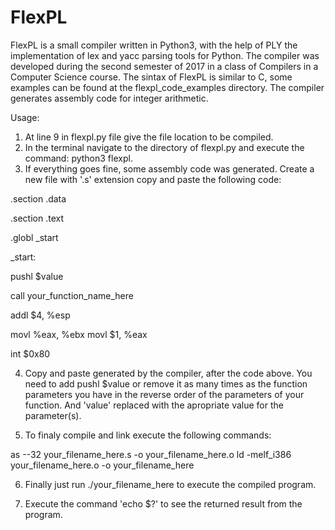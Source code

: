 # FlexPL
FlexPL is a small compiler written in Python3, with the help of PLY the implementation of lex and yacc parsing tools for Python.
The compiler was developed during the second semester of 2017 in a class of Compilers in a Computer Science course.
The sintax of FlexPL is similar to C, some examples can be found at the flexpl_code_examples directory. The compiler generates
assembly code for integer arithmetic. 

Usage: 

1. At line 9 in flexpl.py file give the file location to be compiled.
2. In the terminal navigate to the directory of flexpl.py and execute the command: python3 flexpl.
3. If everything goes fine, some assembly code was generated. Create a new file with '.s' extension 
copy and paste the following code:

.section .data

.section .text

.globl _start

_start:

pushl $value

call your_function_name_here

addl $4, %esp
  
movl %eax, %ebx
movl $1, %eax

int $0x80

4. Copy and paste generated by the compiler, after the code above.
You need to add pushl $value or remove it as many times as the function parameters you have in the reverse order
of the parameters of your function. And 'value' replaced with the apropriate value for the parameter(s).

5. To finaly compile and link execute the following commands: 

as --32  your_filename_here.s -o your_filename_here.o
ld -melf_i386 your_filename_here.o -o your_filename_here

6. Finally just run ./your_filename_here to execute the compiled program.

7. Execute the command 'echo $?' to see the returned result from the program.
